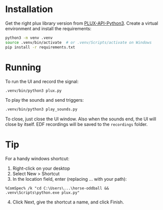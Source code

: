 # Installation

Get the right plux library version from [PLUX-API-Python3](https://github.com/pluxbiosignals/python-samples/tree/master/PLUX-API-Python3). Create a virtual environment and install the requirements:

```bash
python3 -m venv .venv
source .venv/bin/activate  # or .venv/Scripts/activate on Windows
pip install -r requirements.txt
```

# Running

To run the UI and record the signal:
```bash
.venv/bin/python3 plux.py
```

To play the sounds and send triggers:
```bash
.venv/bin/python3 play_sounds.py
```

To close, just close the UI window. Also when the sounds end, the UI will close by itself.
EDF recordings will be saved to the `recordings` folder.

# Tip
For a handy windows shortcut:
1. Right-click on your desktop
2. Select New > Shortcut
3. In the location field, enter (replacing ... with your path):
```
%ComSpec% /k "cd C:\Users\...\horse-oddball && .venv\Scripts\python.exe plux.py"
```
4. Click Next, give the shortcut a name, and click Finish.